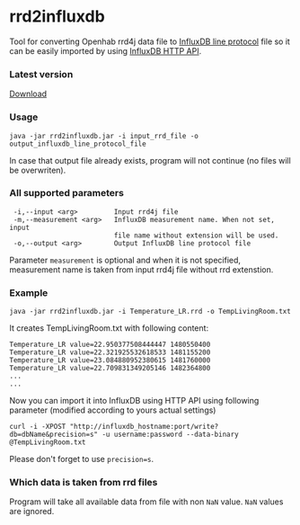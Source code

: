 # rrd2influxdb
Tool for converting Openhab rrd4j data file to [InfluxDB line protocol](https://docs.influxdata.com/influxdb/v1.4/write_protocols/line_protocol_reference/) file so it can be easily imported by using [InfluxDB HTTP API](https://docs.influxdata.com/influxdb/v1.4/guides/writing_data/).

### Latest version
[Download](https://github.com/jhron/rrd2influxdb/releases/)

### Usage

```java -jar rrd2influxdb.jar -i input_rrd_file -o output_influxdb_line_protocol_file```

In case that output file already exists, program will not continue (no files will be overwriten).

### All supported parameters

```
 -i,--input <arg>         Input rrd4j file
 -m,--measurement <arg>   InfluxDB measurement name. When not set, input
                          file name without extension will be used.
 -o,--output <arg>        Output InfluxDB line protocol file
```
 
Parameter ```measurement``` is optional and when it is not specified, measurement name is taken from input rrd4j file without rrd extenstion.
 
### Example
 
```java -jar rrd2influxdb.jar -i Temperature_LR.rrd -o TempLivingRoom.txt```
 
It creates TempLivingRoom.txt with following content:
 
```
Temperature_LR value=22.950377508444447 1480550400
Temperature_LR value=22.321925532618533 1481155200
Temperature_LR value=23.084880952380615 1481760000
Temperature_LR value=22.709831349205146 1482364800
...
...
```
 
Now you can import it into InfluxDB using HTTP API using following parameter (modified according to yours actual settings)
 
```
curl -i -XPOST "http://influxdb_hostname:port/write?db=dbName&precision=s" -u username:password --data-binary @TempLivingRoom.txt
```
 
Please don't forget to use ```precision=s```.

### Which data is taken from rrd files

Program will take all available data from file with non ```NaN``` value. ```NaN``` values are ignored.



 
